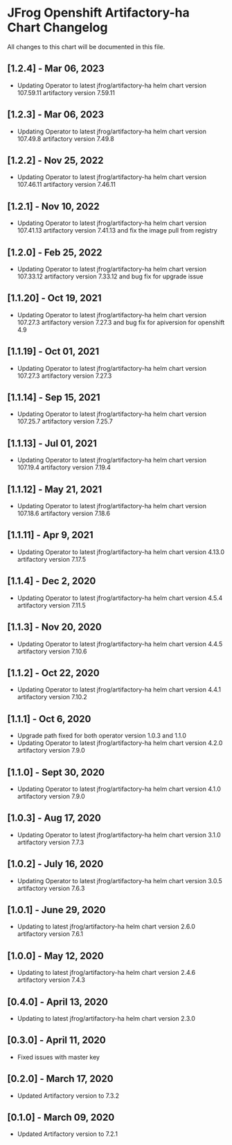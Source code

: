 # JFrog Openshift Artifactory-ha Chart Changelog

All changes to this chart will be documented in this file.

## [1.2.4] - Mar 06, 2023

- Updating Operator to latest jfrog/artifactory-ha helm chart version 107.59.11 artifactory version 7.59.11

## [1.2.3] - Mar 06, 2023

- Updating Operator to latest jfrog/artifactory-ha helm chart version 107.49.8 artifactory version 7.49.8

## [1.2.2] - Nov 25, 2022

- Updating Operator to latest jfrog/artifactory-ha helm chart version 107.46.11 artifactory version 7.46.11

## [1.2.1] - Nov 10, 2022

- Updating Operator to latest jfrog/artifactory-ha helm chart version 107.41.13 artifactory version 7.41.13 and fix the image pull from registry

## [1.2.0] - Feb 25, 2022

- Updating Operator to latest jfrog/artifactory-ha helm chart version 107.33.12 artifactory version 7.33.12 and bug fix for upgrade issue

## [1.1.20] - Oct 19, 2021

- Updating Operator to latest jfrog/artifactory-ha helm chart version 107.27.3 artifactory version 7.27.3 and bug fix for apiversion for openshift 4.9

## [1.1.19] - Oct 01, 2021

- Updating Operator to latest jfrog/artifactory-ha helm chart version 107.27.3 artifactory version 7.27.3

## [1.1.14] - Sep 15, 2021

- Updating Operator to latest jfrog/artifactory-ha helm chart version 107.25.7 artifactory version 7.25.7

## [1.1.13] - Jul 01, 2021

- Updating Operator to latest jfrog/artifactory-ha helm chart version 107.19.4 artifactory version 7.19.4

## [1.1.12] - May 21, 2021

- Updating Operator to latest jfrog/artifactory-ha helm chart version 107.18.6 artifactory version 7.18.6

## [1.1.11] - Apr 9, 2021

- Updating Operator to latest jfrog/artifactory-ha helm chart version 4.13.0 artifactory version 7.17.5

## [1.1.4] - Dec 2, 2020

- Updating Operator to latest jfrog/artifactory-ha helm chart version 4.5.4 artifactory version 7.11.5

## [1.1.3] - Nov 20, 2020

- Updating Operator to latest jfrog/artifactory-ha helm chart version 4.4.5 artifactory version 7.10.6

## [1.1.2] - Oct 22, 2020

- Updating Operator to latest jfrog/artifactory-ha helm chart version 4.4.1 artifactory version 7.10.2

## [1.1.1] - Oct 6, 2020

- Upgrade path fixed for both operator version 1.0.3 and 1.1.0
- Updating Operator to latest jfrog/artifactory-ha helm chart version 4.2.0 artifactory version 7.9.0

## [1.1.0] - Sept 30, 2020

- Updating Operator to latest jfrog/artifactory-ha helm chart version 4.1.0 artifactory version 7.9.0

## [1.0.3] - Aug 17, 2020

- Updating Operator to latest jfrog/artifactory-ha helm chart version 3.1.0 artifactory version 7.7.3

## [1.0.2] - July 16, 2020

- Updating Operator to latest jfrog/artifactory-ha helm chart version 3.0.5 artifactory version 7.6.3

## [1.0.1] - June 29, 2020

- Updating to latest jfrog/artifactory-ha helm chart version 2.6.0 artifactory version 7.6.1

## [1.0.0] - May 12, 2020

- Updating to latest jfrog/artifactory-ha helm chart version 2.4.6 artifactory version 7.4.3

## [0.4.0] - April 13, 2020

- Updating to latest jfrog/artifactory-ha helm chart version 2.3.0

## [0.3.0] - April 11, 2020

- Fixed issues with master key

## [0.2.0] - March 17, 2020

- Updated Artifactory version to 7.3.2

## [0.1.0] - March 09, 2020

- Updated Artifactory version to 7.2.1
